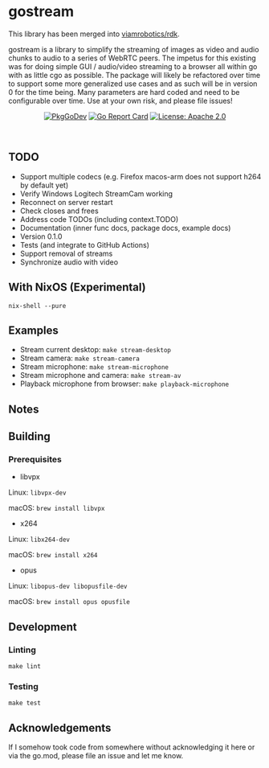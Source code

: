 # gostream

This library has been merged into [viamrobotics/rdk](https://github.com/viamrobotics/rdk/tree/62a90bf97859d77343c49be628acfd02d1a30758/gostream).

gostream is a library to simplify the streaming of images as video and audio chunks to audio to a series of WebRTC peers. The impetus for this existing was for doing simple GUI / audio/video streaming to a browser all within go with as little cgo as possible. The package will likely be refactored over time to support some more generalized use cases and as such will be in version 0 for the time being. Many parameters are hard coded and need to be configurable over time. Use at your own risk, and please file issues!

<p align="center">
  <a href="https://pkg.go.dev/github.com/viamrobotics/gostream"><img src="https://pkg.go.dev/badge/github.com/viamrobotics/gostream" alt="PkgGoDev"></a>
  <a href="https://goreportcard.com/report/github.com/viamrobotics/gostream"><img src="https://goreportcard.com/badge/github.com/viamrobotics/gostream" alt="Go Report Card"></a>
  <a href="LICENSE"><img src="https://img.shields.io/badge/license-Apache_2.0-blue" alt="License: Apache 2.0"></a>
</p>
<br>

## TODO

- Support multiple codecs (e.g. Firefox macos-arm does not support h264 by default yet)
- Verify Windows Logitech StreamCam working
- Reconnect on server restart
- Check closes and frees
- Address code TODOs (including context.TODO)
- Documentation (inner func docs, package docs, example docs)
- Version 0.1.0
- Tests (and integrate to GitHub Actions)
- Support removal of streams
- Synchronize audio with video

## With NixOS (Experimental)

`nix-shell --pure`

## Examples

* Stream current desktop: `make stream-desktop`
* Stream camera: `make stream-camera`
* Stream microphone: `make stream-microphone`
* Stream microphone and camera: `make stream-av`
* Playback microphone from browser: `make playback-microphone`

## Notes

## Building

### Prerequisites

* libvpx

Linux: `libvpx-dev`

macOS: `brew install libvpx`

* x264

Linux: `libx264-dev`

macOS: `brew install x264`

* opus

Linux: `libopus-dev libopusfile-dev`

macOS: `brew install opus opusfile`


## Development

### Linting

```
make lint
```

### Testing

```
make test
```

## Acknowledgements

If I somehow took code from somewhere without acknowledging it here or via the go.mod, please file an issue and let me know.
